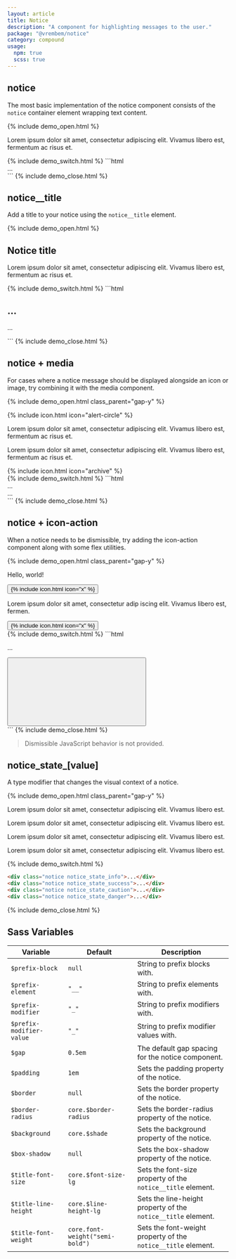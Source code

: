 ```yaml
---
layout: article
title: Notice
description: "A component for highlighting messages to the user."
package: "@vrembem/notice"
category: compound
usage:
  npm: true
  scss: true
---
```


## notice

The most basic implementation of the notice component consists of the `notice` container element wrapping text content.

{% include demo_open.html %}
<div class="notice">
  <p>Lorem ipsum dolor sit amet, consectetur adipiscing elit. Vivamus libero est, fermentum ac risus et.</p>
</div>
{% include demo_switch.html %}
```html
<div class="notice">
  ...
</div>
```
{% include demo_close.html %}

## notice__title

Add a title to your notice using the `notice__title` element.

{% include demo_open.html %}
<div class="notice">
  <h2 class="notice__title">Notice title</h2>
  <p>Lorem ipsum dolor sit amet, consectetur adipiscing elit. Vivamus libero est, fermentum ac risus et.</p>
</div>
{% include demo_switch.html %}
```html
<div class="notice">
  <h2 class="notice__title">...</h2>
  <p>...</p>
</div>
```
{% include demo_close.html %}

## notice + media

For cases where a notice message should be displayed alongside an icon or image, try combining it with the media component.

{% include demo_open.html class_parent="gap-y" %}
<div class="notice notice_state_danger">
  <div class="media media_gap_sm">
    <div class="media__obj">
      {% include icon.html icon="alert-circle" %}
    </div>
    <div class="media__body">
      <p>Lorem ipsum dolor sit amet, consectetur adipiscing elit. Vivamus libero est, fermentum ac risus et.</p>
    </div>
  </div>
</div>
<div class="notice notice_state_info">
  <div class="media media_gap_sm">
    <div class="media__body">
      <p>Lorem ipsum dolor sit amet, consectetur adipiscing elit. Vivamus libero est, fermentum ac risus et.</p>
    </div>
    <div class="media__obj">
      {% include icon.html icon="archive" %}
    </div>
  </div>
</div>
{% include demo_switch.html %}
```html
<div class="notice">
  <div class="media media_gap_sm">
    <div class="media__obj">
      ...
    </div>
    <div class="media__body">
      ...
    </div>
  </div>
</div>
```
{% include demo_close.html %}

## notice + icon-action

When a notice needs to be dismissible, try adding the icon-action component along with some flex utilities.

{% include demo_open.html class_parent="gap-y" %}
<div class="notice">
  <div class="flex flex-justify-between">
    <p>Hello, world!</p>
    <button class="icon-action" aria-label="Close">
      {% include icon.html icon="x" %}
    </button>
  </div>
</div>
<div class="notice">
  <div class="flex flex-justify-between flex-gap-x-sm">
    <p>Lorem ipsum dolor sit amet, consectetur adip iscing elit. Vivamus libero est, fermen.</p>
    <button class="icon-action" aria-label="Close">
      {% include icon.html icon="x" %}
    </button>
  </div>
</div>
{% include demo_switch.html %}
```html
<div class="notice">
  <div class="flex flex-justify-between">
    <p>...</p>
    <button class="icon-action">
      <svg class="icon" role="img">...</svg>
    </button>
  </div>
</div>
```
{% include demo_close.html %}

> Dismissible JavaScript behavior is not provided.

## notice_state_[value]

A type modifier that changes the visual context of a notice.

{% include demo_open.html class_parent="gap-y" %}

<div class="notice notice_state_info">
  <p>Lorem ipsum dolor sit amet, consectetur adipiscing elit. Vivamus libero est.</p>
</div>

<div class="notice notice_state_success">
  <p>Lorem ipsum dolor sit amet, consectetur adipiscing elit. Vivamus libero est.</p>
</div>

<div class="notice notice_state_caution">
  <p>Lorem ipsum dolor sit amet, consectetur adipiscing elit. Vivamus libero est.</p>
</div>

<div class="notice notice_state_danger">
  <p>Lorem ipsum dolor sit amet, consectetur adipiscing elit. Vivamus libero est.</p>
</div>

{% include demo_switch.html %}
```html
<div class="notice notice_state_info">...</div>
<div class="notice notice_state_success">...</div>
<div class="notice notice_state_caution">...</div>
<div class="notice notice_state_danger">...</div>
```
{% include demo_close.html %}

## Sass Variables

<div class="scroll-box">
  <table class="table table_style_bordered table_zebra table_hover table_responsive_lg">
    <thead>
      <tr>
        <th>Variable</th>
        <th>Default</th>
        <th>Description</th>
      </tr>
    </thead>
    <tbody>
      <!-- Prefixes -->
      <tr>
        <td data-mobile-label="Var"><code class="code text-nowrap">$prefix-block</code></td>
        <td data-mobile-label="Default"><code class="code color-secondary text-nowrap">null</code></td>
        <td data-mobile-label="Desc">String to prefix blocks with.</td>
      </tr>
      <tr>
        <td data-mobile-label="Var"><code class="code text-nowrap">$prefix-element</code></td>
        <td data-mobile-label="Default"><code class="code color-secondary text-nowrap">"__"</code></td>
        <td data-mobile-label="Desc">String to prefix elements with.</td>
      </tr>
      <tr>
        <td data-mobile-label="Var"><code class="code text-nowrap">$prefix-modifier</code></td>
        <td data-mobile-label="Default"><code class="code color-secondary text-nowrap">"_"</code></td>
        <td data-mobile-label="Desc">String to prefix modifiers with.</td>
      </tr>
      <tr>
        <td data-mobile-label="Var"><code class="code text-nowrap">$prefix-modifier-value</code></td>
        <td data-mobile-label="Default"><code class="code color-secondary text-nowrap">"_"</code></td>
        <td data-mobile-label="Desc">String to prefix modifier values with.</td>
      </tr>
      <!-- General -->
      <tr>
        <td data-mobile-label="Var"><code class="code text-nowrap">$gap</code></td>
        <td data-mobile-label="Default"><code class="code color-secondary">0.5em</code></td>
        <td data-mobile-label="Desc">The default gap spacing for the notice component.</td>
      </tr>
      <tr>
        <td data-mobile-label="Var"><code class="code text-nowrap">$padding</code></td>
        <td data-mobile-label="Default"><code class="code color-secondary">1em</code></td>
        <td data-mobile-label="Desc">Sets the padding property of the notice.</td>
      </tr>
      <tr>
        <td data-mobile-label="Var"><code class="code text-nowrap">$border</code></td>
        <td data-mobile-label="Default"><code class="code color-secondary">null</code></td>
        <td data-mobile-label="Desc">Sets the border property of the notice.</td>
      </tr>
      <tr>
        <td data-mobile-label="Var"><code class="code text-nowrap">$border-radius</code></td>
        <td data-mobile-label="Default"><code class="code color-secondary">core.$border-radius</code></td>
        <td data-mobile-label="Desc">Sets the border-radius property of the notice.</td>
      </tr>
      <tr>
        <td data-mobile-label="Var"><code class="code text-nowrap">$background</code></td>
        <td data-mobile-label="Default"><code class="code color-secondary">core.$shade</code></td>
        <td data-mobile-label="Desc">Sets the background property of the notice.</td>
      </tr>
      <tr>
        <td data-mobile-label="Var"><code class="code text-nowrap">$box-shadow</code></td>
        <td data-mobile-label="Default"><code class="code color-secondary">null</code></td>
        <td data-mobile-label="Desc">Sets the box-shadow property of the notice.</td>
      </tr>
      <!-- Title -->
      <tr>
        <td data-mobile-label="Var"><code class="code text-nowrap">$title-font-size</code></td>
        <td data-mobile-label="Default"><code class="code color-secondary">core.$font-size-lg</code></td>
        <td data-mobile-label="Desc">Sets the font-size property of the <code class="code">notice__title</code> element.</td>
      </tr>
      <tr>
        <td data-mobile-label="Var"><code class="code text-nowrap">$title-line-height</code></td>
        <td data-mobile-label="Default"><code class="code color-secondary">core.$line-height-lg</code></td>
        <td data-mobile-label="Desc">Sets the line-height property of the <code class="code">notice__title</code> element.</td>
      </tr>
      <tr>
        <td data-mobile-label="Var"><code class="code text-nowrap">$title-font-weight</code></td>
        <td data-mobile-label="Default"><code class="code color-secondary">core.font-weight("semi-bold")</code></td>
        <td data-mobile-label="Desc">Sets the font-weight property of the <code class="code">notice__title</code> element.</td>
      </tr>
    </tbody>
  </table>
</div>
